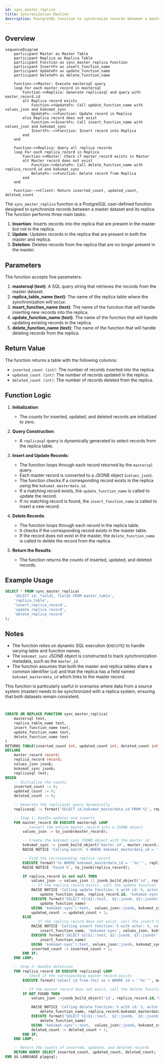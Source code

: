 ```yaml
---
id: sync_master_replica
title: Syncronization Routine
description: PostgreSQL function to synchronize records between a master dataset and its replica.
---
```


## Overview

```mermaid
sequenceDiagram
    participant Master as Master Table
    participant Replica as Replica Table
    participant Function as sync_master_replica Function
    participant InsertFn as insert_function_name
    participant UpdateFn as update_function_name
    participant DeleteFn as delete_function_name

    Function->>Master: Execute mastersql query
    loop For each master_record in mastersql
        Function->>Replica: Generate replicasql and query with master_record.id
        alt Replica record exists
            Function->>UpdateFn: Call update_function_name with values_json and koksmat_sync
            UpdateFn-->>Function: Update record in Replica
        else Replica record does not exist
            Function->>InsertFn: Call insert_function_name with values_json and koksmat_sync
            InsertFn-->>Function: Insert record into Replica
        end
    end

    Function->>Replica: Query all replica records
    loop For each replica_record in Replica
        Function->>Master: Check if master_record exists in Master
        alt Master record does not exist
            Function->>DeleteFn: Call delete_function_name with replica_record.id and koksmat_sync
            DeleteFn-->>Function: Delete record from Replica
        end
    end

    Function-->>Client: Return inserted_count, updated_count, deleted_count

```

The `sync_master_replica` function is a PostgreSQL user-defined function designed to synchronize records between a master dataset and its replica. The function performs three main tasks:

1. **Insertion**: Inserts records into the replica that are present in the master but not in the replica.
2. **Update**: Updates records in the replica that are present in both the master and replica.
3. **Deletion**: Deletes records from the replica that are no longer present in the master.

## Parameters

The function accepts five parameters:

1. **mastersql (text)**: A SQL query string that retrieves the records from the master dataset.
2. **replica_table_name (text)**: The name of the replica table where the synchronization will occur.
3. **insert_function_name (text)**: The name of the function that will handle inserting new records into the replica.
4. **update_function_name (text)**: The name of the function that will handle updating existing records in the replica.
5. **delete_function_name (text)**: The name of the function that will handle deleting records from the replica.

## Return Value

The function returns a table with the following columns:

- `inserted_count (int)`: The number of records inserted into the replica.
- `updated_count (int)`: The number of records updated in the replica.
- `deleted_count (int)`: The number of records deleted from the replica.

## Function Logic

1. **Initialization**:

   - The counts for inserted, updated, and deleted records are initialized to zero.

2. **Query Construction**:

   - A `replicasql` query is dynamically generated to select records from the replica table.

3. **Insert and Update Records**:

   - The function loops through each record returned by the `mastersql` query.
   - Each master record is converted to a JSONB object (`values_json`).
   - The function checks if a corresponding record exists in the replica using the `koksmat_masterdata_id`.
   - If a matching record exists, the `update_function_name` is called to update the record.
   - If no matching record is found, the `insert_function_name` is called to insert a new record.

4. **Delete Records**:

   - The function loops through each record in the replica table.
   - It checks if the corresponding record exists in the master table.
   - If the record does not exist in the master, the `delete_function_name` is called to delete the record from the replica.

5. **Return the Results**:
   - The function returns the counts of inserted, updated, and deleted records.

## Example Usage

```sql
SELECT * FROM sync_master_replica(
    'SELECT id, field1, field2 FROM master_table',
    'replica_table',
    'insert_replica_record',
    'update_replica_record',
    'delete_replica_record'
);
```

## Notes

- The function relies on dynamic SQL execution (`EXECUTE`) to handle varying table and function names.
- The `koksmat_sync` JSONB object is constructed to track synchronization metadata, such as the `master_id`.
- The function assumes that both the master and replica tables share a common identifier (`id`) and that the replica has a field named `koksmat_masterdata_id` which links to the master record.

This function is particularly useful in scenarios where data from a source system (master) needs to be synchronized with a replica system, ensuring that both datasets remain consistent.

```sql


CREATE OR REPLACE FUNCTION sync_master_replica(
    mastersql text,
    replica_table_name text,
    insert_function_name text,
    update_function_name text,
    delete_function_name text
)
RETURNS TABLE(inserted_count int, updated_count int, deleted_count int) AS $$
DECLARE
    master_record record;
    replica_record record;
    values_json jsonb;
    koksmat_sync jsonb;
    replicasql text;
BEGIN
    -- Initialize the counts
    inserted_count := 0;
    updated_count := 0;
    deleted_count := 0;

    -- Generate the replicasql query dynamically
    replicasql := format('SELECT id,koksmat_masterdata_id FROM %I', replica_table_name);

    -- Step 1: Handle updates and inserts
    FOR master_record IN EXECUTE mastersql LOOP
        -- Convert the entire master_record into a JSONB object
        values_json := to_jsonb(master_record);

        -- Create the koksmat_sync JSONB object with the master id
        koksmat_sync := jsonb_build_object('master_id', master_record.id);
        RAISE NOTICE 'Calling match: % WHERE koksmat_masterdata_id = ''%''', replicasql, master_record.id;

        -- Find the corresponding replica record
        EXECUTE format('%s WHERE koksmat_masterdata_id = ''%s''', replicasql, master_record.id) INTO replica_record;
        RAISE NOTICE 'Found %', to_jsonb(replica_record);

        IF replica_record is not null THEN
            values_json := values_json || jsonb_build_object('id', replica_record.id);
            -- If the replica record exists, call the update function
            RAISE NOTICE 'Calling update function: % with id: %, actor: %, values: %, koksmat_sync: %',
                update_function_name, replica_record.id, 'koksmat-sync', values_json, koksmat_sync;
            EXECUTE format('SELECT %I($1::text,  $2::jsonb, $3::jsonb)',
                update_function_name)
            USING 'koksmat-sync'::text,  values_json::jsonb, koksmat_sync::jsonb;
            updated_count := updated_count + 1;
        ELSE
            -- If the replica record does not exist, call the insert function
            RAISE NOTICE 'Calling insert function: % with actor: %, values: %, koksmat_sync: %',
                insert_function_name, 'koksmat-sync', values_json, koksmat_sync;
            EXECUTE format('SELECT %I($1::text, $2::jsonb, $3::jsonb)',
                insert_function_name)
            USING 'koksmat-sync'::text, values_json::jsonb, koksmat_sync::jsonb;
            inserted_count := inserted_count + 1;
        END IF;
    END LOOP;

    -- Step 2: Handle deletions
    FOR replica_record IN EXECUTE replicasql LOOP
        -- Check if the corresponding master record exists
        EXECUTE format('select id from (%s) as s WHERE id = ''%s''', mastersql, replica_record.koksmat_masterdata_id) INTO master_record;

        -- If the master record does not exist, call the delete function
        IF NOT FOUND THEN
            values_json :=jsonb_build_object('id', replica_record.id,'hard',false);

            RAISE NOTICE 'Calling delete function: % with id: %, actor: %, koksmat_sync: %',
                delete_function_name, replica_record.koksmat_masterdata_id, 'koksmat-sync', koksmat_sync;
            EXECUTE format('SELECT %I($1::text,  $2::jsonb,  $3::jsonb)',
                delete_function_name)
            USING 'koksmat-sync'::text,  values_json::jsonb, koksmat_sync::jsonb;
            deleted_count := deleted_count + 1;
        END IF;
    END LOOP;

    -- Return the counts of inserted, updated, and deleted records
    RETURN QUERY SELECT inserted_count, updated_count, deleted_count;
END $$ LANGUAGE plpgsql;

```

